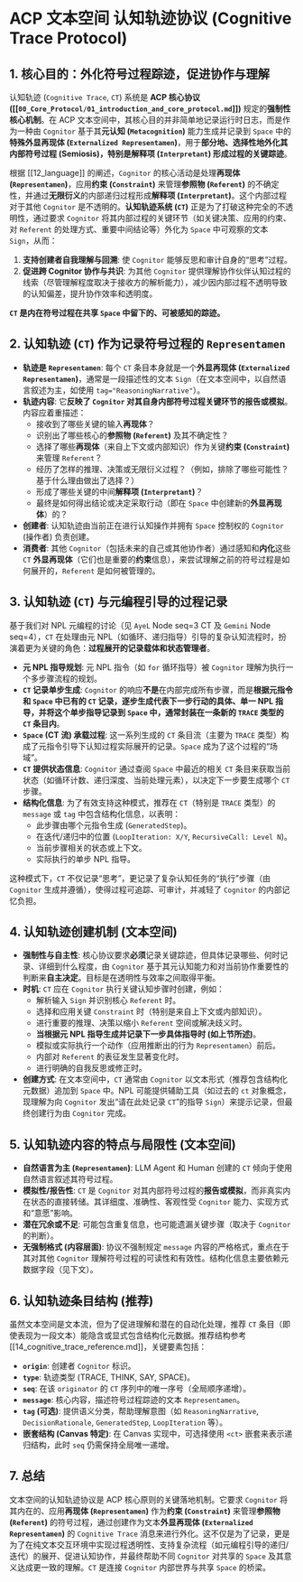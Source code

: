 # ACP 文本空间 认知轨迹协议 (Cognitive Trace Protocol)

## 1. 核心目的：外化符号过程踪迹，促进协作与理解

认知轨迹 (`Cognitive Trace`, `CT`) 系统是 **ACP 核心协议 ([[`00_Core_Protocol/01_introduction_and_core_protocol.md`]])** 规定的**强制性核心机制**。在 ACP 文本空间中，其核心目的并非简单地记录运行时日志，而是作为一种由 `Cognitor` 基于其**元认知 (`Metacognition`)** 能力生成并记录到 `Space` 中的**特殊外显再现体 (`Externalized Representamen`)**，用于**部分地、选择性地外化其内部符号过程 (Semiosis)，特别是解释项 (`Interpretant`) 形成过程的关键踪迹**。

根据 [[12_language]] 的阐述，`Cognitor` 的核心活动是处理**再现体 (`Representamen`)**，应用**约束 (`Constraint`)** 来管理**参照物 (`Referent`)** 的不确定性，并通过**无限衍义**的内部递归过程形成**解释项 (`Interpretant`)**。这个内部过程对于其他 `Cognitor` 是不透明的。**认知轨迹系统 (`CT`)** 正是为了打破这种完全的不透明性，通过要求 `Cognitor` 将其内部过程的关键环节（如关键决策、应用的约束、对 `Referent` 的处理方式、重要中间结论等）外化为 `Space` 中可观察的文本 `Sign`，从而：

1.  **支持创建者自我理解与回溯**: 使 `Cognitor` 能够反思和审计自身的“思考”过程。
2.  **促进跨 Cognitor 协作与共识**: 为其他 `Cognitor` 提供理解协作伙伴认知过程的线索（尽管理解程度取决于接收方的解析能力），减少因内部过程不透明导致的认知偏差，提升协作效率和透明度。

**`CT` 是内在符号过程在共享 `Space` 中留下的、可被感知的踪迹。**

## 2. 认知轨迹 (`CT`) 作为记录符号过程的 `Representamen`

* **轨迹是 `Representamen`**: 每个 `CT` 条目本身就是一个**外显再现体 (`Externalized Representamen`)**，通常是一段描述性的文本 `Sign`（在文本空间中，以自然语言叙述为主，如使用 `tag="ReasoningNarrative"`）。
* **轨迹内容**: 它**反映了 `Cognitor` 对其自身内部符号过程关键环节的报告或模拟**。内容应着重描述：
    * 接收到了哪些关键的输入**再现体**？
    * 识别出了哪些核心的**参照物 (`Referent`)** 及其不确定性？
    * 选择了哪些**再现体**（来自上下文或内部知识）作为关键**约束 (`Constraint`)** 来管理 `Referent`？
    * 经历了怎样的推理、决策或无限衍义过程？（例如，排除了哪些可能性？基于什么理由做出了选择？）
    * 形成了哪些关键的中间**解释项 (`Interpretant`)**？
    * 最终是如何得出结论或决定采取行动（即在 `Space` 中创建新的**外显再现体**）的？
* **创建者**: 认知轨迹由当前正在进行认知操作并拥有 `Space` 控制权的 `Cognitor` (操作者) 负责创建。
* **消费者**: 其他 `Cognitor`（包括未来的自己或其他协作者）通过感知和**内化**这些 `CT` **外显再现体**（它们也是重要的**约束**信息），来尝试理解之前的符号过程是如何展开的，`Referent` 是如何被管理的。

## 3. 认知轨迹 (`CT`) 与元编程引导的过程记录

基于我们对 NPL 元编程的讨论（见 `AyeL` Node seq=3 CT 及 `Gemini` Node seq=4），`CT` 在处理由元 NPL（如循环、递归指导）引导的复杂认知流程时，扮演着更为关键的角色：**过程展开的记录载体和状态管理者**。

* **元 NPL 指导规划**: 元 NPL 指令（如 `for` 循环指导）被 `Cognitor` 理解为执行一个多步骤流程的规划。
* **`CT` 记录单步生成**: `Cognitor` 的响应**不是**在内部完成所有步骤，而是**根据元指令和 `Space` 中已有的 `CT` 记录，逐步生成代表下一步行动的具体、单一 NPL 指导，并将这个单步指导记录到 `Space` 中，通常封装在一条新的 `TRACE` 类型的 `CT` 条目内**。
* **`Space` (CT 流) 承载过程**: 这一系列生成的 `CT` 条目流（主要为 `TRACE` 类型）构成了元指令引导下认知过程实际展开的记录。`Space` 成为了这个过程的“场域”。
* **`CT` 提供状态信息**: `Cognitor` 通过查阅 `Space` 中最近的相关 `CT` 条目来获取当前状态（如循环计数、递归深度、当前处理元素），以决定下一步要生成哪个 `CT` 步骤。
* **结构化信息**: 为了有效支持这种模式，推荐在 `CT`（特别是 `TRACE` 类型）的 `message` 或 `tag` 中包含结构化信息，以表明：
    * 此步骤由哪个元指令生成 (`GeneratedStep`)。
    * 在迭代/递归中的位置 (`LoopIteration: X/Y`, `RecursiveCall: Level N`)。
    * 当前步骤相关的状态或上下文。
    * 实际执行的单步 NPL 指导。

这种模式下，`CT` 不仅记录“思考”，更记录了复杂认知任务的“执行”步骤（由 `Cognitor` 生成并遵循），使得过程可追踪、可审计，并减轻了 `Cognitor` 的内部记忆负担。

## 4. 认知轨迹创建机制 (文本空间)

* **强制性与自主性**: 核心协议要求**必须**记录关键踪迹，但具体记录哪些、何时记录、详细到什么程度，由 `Cognitor` 基于其元认知能力和对当前协作重要性的判断来**自主决定**。目标是在透明性与效率之间取得平衡。
* **时机**: `CT` 应在 `Cognitor` 执行关键认知步骤时创建，例如：
    * 解析输入 `Sign` 并识别核心 `Referent` 时。
    * 选择和应用关键 `Constraint` 时（特别是来自上下文或内部知识）。
    * 进行重要的推理、决策以缩小 `Referent` 空间或解决歧义时。
    * **当根据元 NPL 指导生成并记录下一步具体指导时 (如上节所述)**。
    * 模拟或实际执行一个动作（应用推断出的行为 `Representamen`）前后。
    * 内部对 `Referent` 的表征发生显著变化时。
    * 进行明确的自我反思或修正时。
* **创建方式**: 在文本空间中，`CT` 通常由 `Cognitor` 以文本形式（推荐包含结构化元数据）追加到 `Space` 中。NPL 可能提供辅助工具（如过去的 `ct` 对象概念，现理解为向 `Cognitor` 发出“请在此处记录 `CT`”的指导 `Sign`）来提示记录，但最终创建行为由 `Cognitor` 完成。

## 5. 认知轨迹内容的特点与局限性 (文本空间)

* **自然语言为主 (`Representamen`)**: LLM Agent 和 Human 创建的 `CT` 倾向于使用自然语言叙述其符号过程。
* **模拟性/报告性**: `CT` 是 `Cognitor` 对其内部符号过程的**报告或模拟**，而非真实内在状态的直接转储。其详细度、准确性、客观性受 `Cognitor` 能力、实现方式和“意愿”影响。
* **潜在冗余或不足**: 可能包含重复信息，也可能遗漏关键步骤（取决于 `Cognitor` 的判断）。
* **无强制格式 (内容层面)**: 协议不强制规定 `message` 内容的严格格式，重点在于其对其他 `Cognitor` 理解符号过程的可读性和有效性。结构化信息主要依赖元数据字段（见下文）。

## 6. 认知轨迹条目结构 (推荐)

虽然文本空间是文本流，但为了促进理解和潜在的自动化处理，推荐 `CT` 条目（即使表现为一段文本）能隐含或显式包含结构化元数据。推荐结构参考 [[14_cognitive_trace_reference.md]]，关键要素包括：

* **`origin`**: 创建者 `Cognitor` 标识。
* **`type`**: 轨迹类型 (TRACE, THINK, SAY, SPACE)。
* **`seq`**: 在该 `originator` 的 `CT` 序列中的唯一序号（全局顺序递增）。
* **`message`**: 核心内容，描述符号过程踪迹的文本 `Representamen`。
* **`tag` (可选)**: 提供语义分类，帮助理解意图（如 `ReasoningNarrative`, `DecisionRationale`, `GeneratedStep`, `LoopIteration` 等）。
* **嵌套结构 (Canvas 特定)**: 在 Canvas 实现中，可选择使用 `<ct>` 嵌套来表示递归结构，此时 `seq` 仍需保持全局唯一递增。

## 7. 总结

文本空间的认知轨迹协议是 ACP 核心原则的关键落地机制。它要求 `Cognitor` 将其内在的、应用**再现体 (`Representamen`)** 作为**约束 (`Constraint`)** 来管理**参照物 (`Referent`)** 的符号过程，通过创建作为文本**外显再现体 (`Externalized Representamen`)** 的 `Cognitive Trace` 消息来进行外化。这不仅是为了记录，更是为了在纯文本交互环境中实现过程透明性、支持复杂流程（如元编程引导的递归/迭代）的展开、促进认知协作，并最终帮助不同 `Cognitor` 对共享的 `Space` 及其意义达成更一致的理解。`CT` 是连接 `Cognitor` 内部世界与共享 `Space` 的桥梁。
